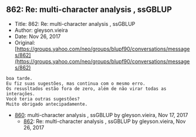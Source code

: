 ## 862: Re: multi-character analysis , ssGBLUP

- Title: 862: Re: multi-character analysis , ssGBLUP
- Author: gleyson.vieira
- Date: Nov 26, 2017
- Original: [https://groups.yahoo.com/neo/groups/blupf90/conversations/messages/862](https://groups.yahoo.com/neo/groups/blupf90/conversations/messages/862)

```
boa tarde.
Eu fiz suas sugestões, mas continua com o mesmo erro.
Os resusltados estão fora de zero, além de não virar todas as interações.
Você teria outras sugestões?
Muito obrigado antecipadamente.
```

- [860](0860.md): multi-character analysis , ssGBLUP by gleyson.vieira, Nov 17, 2017
    - [862](0862.md): Re: multi-character analysis , ssGBLUP by gleyson.vieira, Nov 26, 2017
